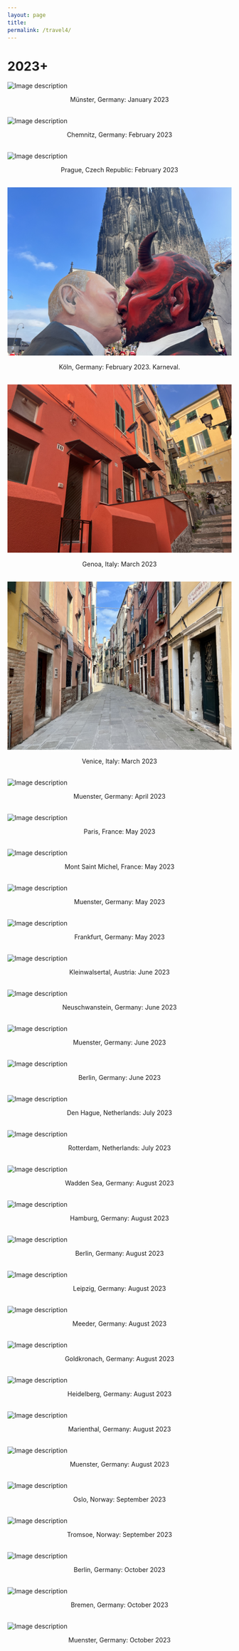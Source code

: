 ```yaml
---
layout: page
title: 
permalink: /travel4/
---
```

# 2023+

![Image description](/images/Jan2023_Muenster.jpg)
<center>Münster, Germany: January 2023</center>
<br>	
  
![Image description](/images/Feb2023_Chemnitz.jpg)
<center>Chemnitz, Germany: February 2023</center>
<br>	
  
![Image description](/images/Feb2023_Prague.jpg)
<center>Prague, Czech Republic: February 2023</center>
<br>	  
  
![Image description](/images/2023Feb_Koln.jpg)
<center>Köln, Germany: February 2023. Karneval.</center>
<br>	  
    
![Image description](/images/2023_March_Genoa.jpg)
<center>Genoa, Italy: March 2023</center>
<br>	  

![Image description](/images/2023_March_Venice.jpg)
<center>Venice, Italy: March 2023</center>
<br>	  
  
![Image description](/images/2023_April_Muenster.jpg)
<center>Muenster, Germany: April 2023</center>
<br>	  

![Image description](/images/2023_May_Paris.jpg)
<center>Paris, France: May 2023</center>
<br>	  

![Image description](/images/2023_May_Mont_Saint_Michel.jpg)
<center>Mont Saint Michel, France: May 2023</center>
<br>	  

![Image description](/images/2023_May_Muenster.jpg)
<center>Muenster, Germany: May 2023</center>
<br>	  

![Image description](/images/2023_May_Frankfurt.jpg)
<center>Frankfurt, Germany: May 2023</center>
<br>	  

![Image description](/images/2023_June_Austria_Kleinwalsertal.jpg)
<center>Kleinwalsertal, Austria: June 2023</center>
<br>	  

![Image description](/images/2023_June_Neuschwanstein.jpg)
<center>Neuschwanstein, Germany: June 2023</center>
<br>	  

![Image description](/images/2023_June_Muenster_Spargel.jpg)
<center>Muenster, Germany: June 2023</center>
<br>	  

![Image description](/images/2023_June_Berlin.jpg)
<center>Berlin, Germany: June 2023</center>
<br>	  

![Image description](/images/2023_July_Den_Hague_Netherlands.jpg)
<center>Den Hague, Netherlands: July 2023</center>
<br>	  

![Image description](/images/2023_July_Rotterdam_Netherlands.jpg)
<center>Rotterdam, Netherlands: July 2023</center>
<br>	  

![Image description](/images/2023_Aug_Wadden_Sea.jpg)
<center>Wadden Sea, Germany: August 2023</center>
<br>	  

![Image description](/images/2023_Aug_Hamburg.jpg)
<center>Hamburg, Germany: August 2023</center>
<br>	  

![Image description](/images/2023_Aug_Berlin.jpg)
<center>Berlin, Germany: August 2023</center>
<br>	  

![Image description](/images/2023_Aug_Leipzig_Voelkerschlachtdenkmal.jpg)
<center>Leipzig, Germany: August 2023</center>
<br>	  

![Image description](/images/2023_Aug_Meeder.jpg)
<center>Meeder, Germany: August 2023</center>
<br>	  

![Image description](/images/2023_Aug_Goldkronach.jpg)
<center>Goldkronach, Germany: August 2023</center>
<br>	  

![Image description](/images/2023_Aug_Heidelberg.jpg)
<center>Heidelberg, Germany: August 2023</center>
<br>	  

![Image description](/images/2023_Aug_Marienthal.jpg)
<center>Marienthal, Germany: August 2023</center>
<br>	  

![Image description](/images/2023_Aug_Muenster.jpg)
<center>Muenster, Germany: August 2023</center>
<br>	  

![Image description](/images/2023_Sept_Oslo_Norway.jpg)
<center>Oslo, Norway: September 2023</center>
<br>	  

![Image description](/images/2023_Sept_Tromsoe_Norway.jpg)
<center>Tromsoe, Norway: September 2023</center>
<br>	  

![Image description](/images/2023_Oct_Berlin.jpg)
<center>Berlin, Germany: October 2023</center>
<br>	  

![Image description](/images/2023_Oct_Bremen.jpg)
<center>Bremen, Germany: October 2023</center>
<br>	  

![Image description](/images/2023_Oct_Muenster.jpg)
<center>Muenster, Germany: October 2023</center>
<br>	  

  
